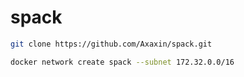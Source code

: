 # spack

```bash
git clone https://github.com/Axaxin/spack.git

docker network create spack --subnet 172.32.0.0/16
```
